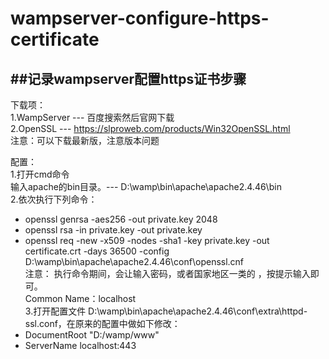 # wampserver-configure-https-certificate
##记录wampserver配置https证书步骤
-------------------------------------------------------------------------------
下载项：  
1.WampServer --- 百度搜索然后官网下载  
2.OpenSSL --- https://slproweb.com/products/Win32OpenSSL.html  
注意：可以下载最新版，注意版本问题    

配置：  
1.打开cmd命令  
    输入apache的bin目录。--- D:\wamp\bin\apache\apache2.4.46\bin  
2.依次执行下列命令：    
  - openssl genrsa -aes256 -out private.key 2048  
  - openssl rsa -in private.key -out private.key  
  - openssl req -new -x509 -nodes -sha1 -key private.key -out certificate.crt -days 36500 -config D:\wamp\bin\apache\apache2.4.46\conf\openssl.cnf  
 注意： 执行命令期间，会让输入密码，或者国家地区一类的 ，按提示输入即可。  
        Common Name：localhost  
3.打开配置文件 D:\wamp\bin\apache\apache2.4.46\conf\extra\httpd-ssl.conf，在原来的配置中做如下修改：  
   - DocumentRoot "D:/wamp/www"
   - ServerName localhost:443
  
 
